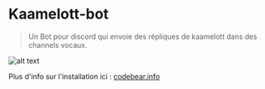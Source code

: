# Kaamelott-bot
>Un Bot pour discord qui envoie des répliques de kaamelott dans des channels vocaux.

![alt text](https://codebear.info/wp-content/uploads/2019/07/kaamelott.png "Cover")

Plus d'info sur l'installation ici :
[codebear.info](https://codebear.info)